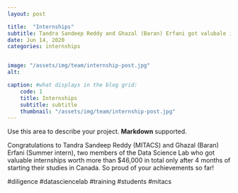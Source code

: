 ```yaml
---
layout: post

title:  "Internships"
subtitle: Tandra Sandeep Reddy and Ghazal (Baran) Erfani got valubale internships.
date: Jun 14, 2020
categories: internships


image: "/assets/img/team/internship-post.jpg"
alt: 

caption: #what displays in the blog grid:
    code: 1
    title: Internships
    subtitle: subtitle
    thumbnail: "/assets/img/team/internship-post.jpg"
---
```


Use this area to describe your project. **Markdown** supported.


Congratulations to Tandra Sandeep Reddy (MITACS) and Ghazal (Baran) Erfani (Summer intern), two members of the Data Science Lab who got valuable internships worth more than $46,000 in total only after 4 months of starting their studies in Canada. So proud of your achievements so far!

#diligence #datasciencelab #training #students #mitacs

